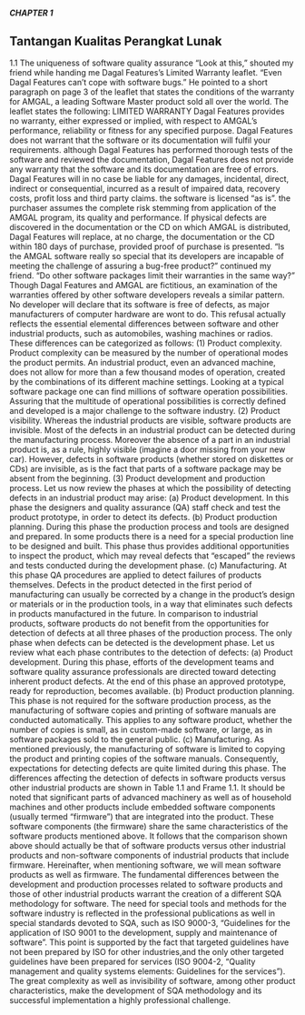##### CHAPTER 1


## Tantangan Kualitas Perangkat Lunak

1.1 The uniqueness of software quality assurance
“Look at this,” shouted my friend while handing me Dagal Features’s
Limited Warranty leaflet. “Even Dagal Features can’t cope with software
bugs.” He pointed to a short paragraph on page 3 of the leaflet that states
the conditions of the warranty for AMGAL, a leading Software Master product
sold all over the world. The leaflet states the following:
LIMITED WARRANTY
Dagal Features provides no warranty, either expressed or implied, with
respect to AMGAL’s performance, reliability or fitness for any specified
purpose. Dagal Features does not warrant that the software or its documentation will fulfil your requirements. although Dagal Features has
performed thorough tests of the software and reviewed the documentation, Dagal Features does not provide any warranty that the software and
its documentation are free of errors. Dagal Features will in no case be
liable for any damages, incidental, direct, indirect or consequential,
incurred as a result of impaired data, recovery costs, profit loss and third
party claims. the software is licensed “as is”. the purchaser assumes the
complete risk stemming from application of the AMGAL program, its
quality and performance.
If physical defects are discovered in the documentation or the CD on
which AMGAL is distributed, Dagal Features will replace, at no charge,
the documentation or the CD within 180 days of purchase, provided
proof of purchase is presented.
“Is the AMGAL software really so special that its developers are incapable
of meeting the challenge of assuring a bug-free product?” continued my
friend. “Do other software packages limit their warranties in the same way?”
Though Dagal Features and AMGAL are fictitious, an examination of
the warranties offered by other software developers reveals a similar pattern.
No developer will declare that its software is free of defects, as major manufacturers of computer hardware are wont to do. This refusal actually
reflects the essential elemental differences between software and other industrial
products, such as automobiles, washing machines or radios. These differences can be categorized as follows:
(1) Product complexity. Product complexity can be measured by the number of operational modes the product permits. An industrial product,
even an advanced machine, does not allow for more than a few thousand modes of operation, created by the combinations of its different
machine settings. Looking at a typical software package one can find
millions of software operation possibilities. Assuring that the multitude
of operational possibilities is correctly defined and developed is a major
challenge to the software industry.
(2) Product visibility. Whereas the industrial products are visible, software
products are invisible. Most of the defects in an industrial product can be
detected during the manufacturing process. Moreover the absence of a
part in an industrial product is, as a rule, highly visible (imagine a door
missing from your new car). However, defects in software products
(whether stored on diskettes or CDs) are invisible, as is the fact that parts
of a software package may be absent from the beginning.
(3) Product development and production process. Let us now review the
phases at which the possibility of detecting defects in an industrial product may arise:
(a) Product development. In this phase the designers and quality assurance (QA) staff check and test the product prototype, in order to
detect its defects.
(b) Product production planning. During this phase the production
process and tools are designed and prepared. In some products there
is a need for a special production line to be designed and built. This
phase thus provides additional opportunities to inspect the product,
which may reveal defects that “escaped” the reviews and tests conducted during the development phase.
(c) Manufacturing. At this phase QA procedures are applied to detect
failures of products themselves. Defects in the product detected in the
first period of manufacturing can usually be corrected by a change in
the product’s design or materials or in the production tools, in a way
that eliminates such defects in products manufactured in the future.
In comparison to industrial products, software products do not benefit
from the opportunities for detection of defects at all three phases of the
production process. The only phase when defects can be detected is the
development phase. Let us review what each phase contributes to the
detection of defects:
(a) Product development. During this phase, efforts of the development
teams and software quality assurance professionals are directed
toward detecting inherent product defects. At the end of this phase
an approved prototype, ready for reproduction, becomes available.
(b) Product production planning. This phase is not required for the software production process, as the manufacturing of software copies
and printing of software manuals are conducted automatically. This
applies to any software product, whether the number of copies is
small, as in custom-made software, or large, as in software packages
sold to the general public.
(c) Manufacturing. As mentioned previously, the manufacturing of
software is limited to copying the product and printing copies of the
software manuals. Consequently, expectations for detecting defects
are quite limited during this phase.
The differences affecting the detection of defects in software products versus
other industrial products are shown in Table 1.1 and Frame 1.1.
It should be noted that significant parts of advanced machinery as well
as of household machines and other products include embedded software
components (usually termed “firmware”) that are integrated into the product. These software components (the firmware) share the same
characteristics of the software products mentioned above. It follows that the
comparison shown above should actually be that of software products versus other industrial products and non-software components of industrial
products that include firmware. Hereinafter, when mentioning software, we
will mean software products as well as firmware.
The fundamental differences between the development and production
processes related to software products and those of other industrial products
warrant the creation of a different SQA methodology for software. The need
for special tools and methods for the software industry is reflected in the professional publications as well in special standards devoted to SQA, such as
ISO 9000-3, “Guidelines for the application of ISO 9001 to the development, supply and maintenance of software”. This point is supported by the fact
that targeted guidelines have not been prepared by ISO for other industries,and the only other targeted guidelines have been prepared for services (ISO
9004-2, “Quality management and quality systems elements: Guidelines for
the services”).
The great complexity as well as invisibility of software, among other
product characteristics, make the development of SQA methodology and its
successful implementation a highly professional challenge.